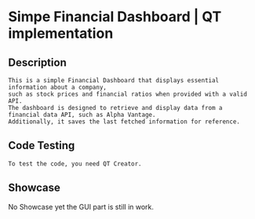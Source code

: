# Simpe Financial Dashboard | QT implementation

## Description
    This is a simple Financial Dashboard that displays essential information about a company, 
    such as stock prices and financial ratios when provided with a valid API. 
    The dashboard is designed to retrieve and display data from a financial data API, such as Alpha Vantage. 
    Additionally, it saves the last fetched information for reference.

## Code Testing
    To test the code, you need QT Creator.

## Showcase

No Showcase yet the GUI part is still in work.

